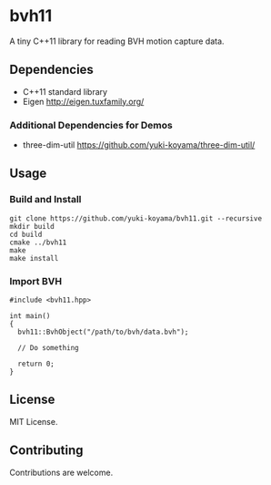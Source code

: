# bvh11

A tiny C++11 library for reading BVH motion capture data.

## Dependencies

- C++11 standard library
- Eigen <http://eigen.tuxfamily.org/>

### Additional Dependencies for Demos

- three-dim-util <https://github.com/yuki-koyama/three-dim-util/>

## Usage

### Build and Install

```
git clone https://github.com/yuki-koyama/bvh11.git --recursive
mkdir build
cd build
cmake ../bvh11
make
make install
```

### Import BVH

```
#include <bvh11.hpp>

int main()
{
  bvh11::BvhObject("/path/to/bvh/data.bvh");
  
  // Do something
  
  return 0;
}
```

## License

MIT License.

## Contributing

Contributions are welcome.
